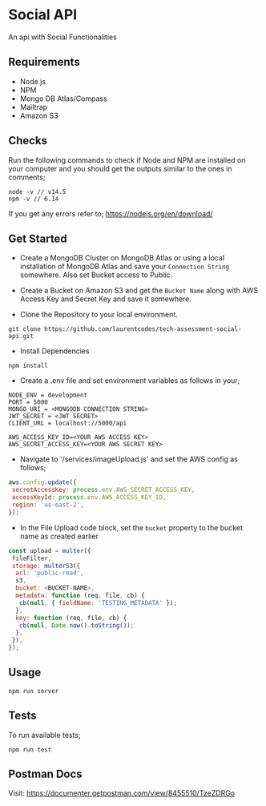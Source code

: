 # Social API

An api with Social Functionalities

## Requirements

- Node.js
- NPM
- Mongo DB Atlas/Compass
- Mailtrap
- Amazon S3

## Checks

Run the following commands to check if Node and NPM are installed on your computer and you should get the outputs similar to the ones in comments;

```npm
node -v // v14.5
npm -v // 6.14
```

If you get any errors refer to; <https://nodejs.org/en/download/>

## Get Started

- Create a MongoDB Cluster on MongoDB Atlas or using a local installation of MongoDB Atlas and save your `Connection String` somewhere. Also set Bucket access to Public.

- Create a Bucket on Amazon S3 and get the `Bucket Name` along with AWS Access Key and Secret Key and save it somewhere.

- Clone the Repository to your local environment.

```git
git clone https://github.com/laurentcodes/tech-assessment-social-api.git
```

- Install Dependencies

```npm
npm install
```

- Create a .env file and set environment variables as follows in your;

```env
NODE_ENV = development
PORT = 5000
MONGO_URI = <MONGODB CONNECTION STRING>
JWT_SECRET = <JWT SECRET>
CLIENT_URL = localhost://5000/api

AWS_ACCESS_KEY_ID=<YOUR AWS ACCESS KEY>
AWS_SECRET_ACCESS_KEY=<YOUR AWS SECRET KEY>
```

- Navigate to '/services/imageUpload.js' and set the AWS config as follows;

```js
aws.config.update({
 secretAccessKey: process.env.AWS_SECRET_ACCESS_KEY,
 accessKeyId: process.env.AWS_ACCESS_KEY_ID,
 region: 'us-east-2',
});
```

- In the File Upload code block, set the `bucket` property to the bucket name as created earlier

```js
const upload = multer({
 fileFilter,
 storage: multerS3({
  acl: 'public-read',
  s3,
  bucket: <BUCKET-NAME>,
  metadata: function (req, file, cb) {
   cb(null, { fieldName: 'TESTING_METADATA' });
  },
  key: function (req, file, cb) {
   cb(null, Date.now().toString());
  },
 }),
});
```

## Usage

```npm
npm run server
```

## Tests

To run available tests;

```npm
npm run test
```

## Postman Docs

Visit: <https://documenter.getpostman.com/view/8455510/TzeZDRGo>
